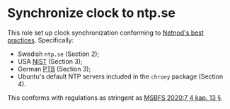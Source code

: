 # Synchronize clock to ntp.se

This role set up clock synchronization conforming to [Netnod's best practices](https://www.netnod.se/blog/best-practices-connecting-ntp-servers). Specifically:

* Swedish `ntp.se` (Section 2);
* USA [NIST](https://tf.nist.gov/tf-cgi/servers.cgi) (Section 3);
* German [PTB](https://www.ptb.de/cms/en/ptb/fachabteilungen/abtq/gruppe-q4/ref-q42/time-synchronization-of-computers-using-the-network-time-protocol-ntp.html) (Section 3);
* Ubuntu's default NTP servers included in the `chrony` package (Section 4).

This conforms with regulations as stringent as [MSBFS 2020:7 4 kap. 13 §](https://www.msb.se/siteassets/dokument/regler/forfattningar/msbfs-2020-7-foreskrifter-om-sakerhetsatgarder-i-informationssystem-for-statliga-myndigheter.pdf).
